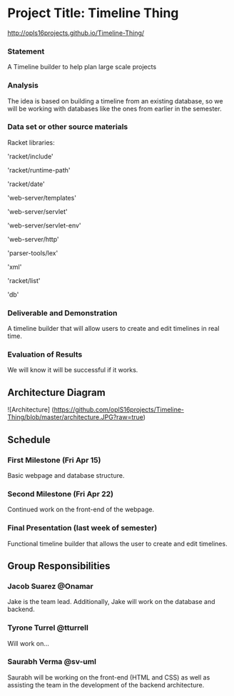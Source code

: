 # Project Title: Timeline Thing
http://opls16projects.github.io/Timeline-Thing/

### Statement
A Timeline builder to help plan large scale projects

### Analysis
The idea is based on building a timeline from an existing database, so we will be working with databases like the ones from earlier in the semester.

### Data set or other source materials
Racket libraries:

'racket/include'

'racket/runtime-path'
  
'racket/date'

'web-server/templates'

'web-server/servlet'

'web-server/servlet-env'

'web-server/http'

'parser-tools/lex'

'xml'

'racket/list'

'db'

### Deliverable and Demonstration
A timeline builder that will allow users to create and edit timelines in real time.

### Evaluation of Results
We will know it will be successful if it works.

## Architecture Diagram
![Architecture] (https://github.com/oplS16projects/Timeline-Thing/blob/master/architecture.JPG?raw=true)

## Schedule

### First Milestone (Fri Apr 15)
Basic webpage and database structure.

### Second Milestone (Fri Apr 22)
Continued work on the front-end of the webpage.

### Final Presentation (last week of semester)
Functional timeline builder that allows the user to create and edit timelines.

## Group Responsibilities

### Jacob Suarez @Onamar
Jake is the team lead. Additionally, Jake will work on the database and backend.

### Tyrone Turrel @tturrell
Will work on...

### Saurabh Verma @sv-uml
Saurabh will be working on the front-end (HTML and CSS) as well as assisting the team in the development of the backend architecture.
